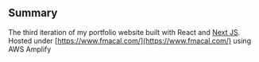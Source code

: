 ## Summary
The third iteration of my portfolio website built with React and [Next JS](https://nextjs.org/). Hosted under [https://www.fmacal.com/](https://www.fmacal.com/) using AWS Amplify
